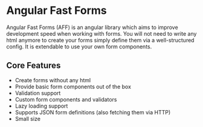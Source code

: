 # Angular Fast Forms

Angular Fast Forms (AFF) is an angular library which aims to improve development speed
when working with forms. You will not need to write any html anymore to create your forms
simply define them via a well-structured config. It is extendable to use your own
form components.

## Core Features

* Create forms without any html
* Provide basic form components out of the box
* Validation support
* Custom form components and validators
* Lazy loading support
* Supports JSON form definitions (also fetching them via HTTP)
* Small size
